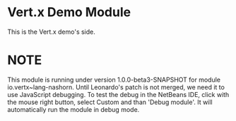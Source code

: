 Vert.x Demo Module
============

This is the Vert.x demo's side.

NOTE
============
This module is running under version 1.0.0-beta3-SNAPSHOT for module io.vertx~lang-nashorn.
Until Leonardo's patch is not merged, we need it to use JavaScript debugging.
To test the debug in the NetBeans IDE, click with the mouse right button, select Custom and than 'Debug module'.
It will automatically run the module in debug mode.